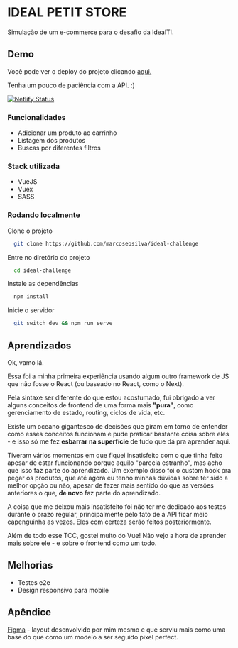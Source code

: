 
# IDEAL PETIT STORE

Simulação de um e-commerce para o desafio da IdealTI.


## Demo

Você pode ver o deploy do projeto clicando [aqui.](https://ideal-petit.netlify.app/)

Tenha um pouco de paciência com a API. :)

[![Netlify Status](https://api.netlify.com/api/v1/badges/a657e3cc-c01b-45a6-97c3-51b027b61e9f/deploy-status)](https://app.netlify.com/sites/ideal-petit/deploys)



### Funcionalidades

- Adicionar um produto ao carrinho
- Listagem dos produtos
- Buscas por diferentes filtros


### Stack utilizada

- VueJS
- Vuex
- SASS

### Rodando localmente

Clone o projeto

```bash
  git clone https://github.com/marcosebsilva/ideal-challenge
```

Entre no diretório do projeto

```bash
  cd ideal-challenge
```

Instale as dependências

```bash
  npm install
```

Inicie o servidor

```bash
  git switch dev && npm run serve
```


## Aprendizados

Ok, vamo lá.

Essa foi a minha primeira experiência usando algum outro framework de JS que não fosse o React (ou baseado no React, como o Next).


Pela sintaxe ser diferente do que estou acostumado, fui obrigado a ver alguns conceitos de frontend de uma forma mais **"pura"**, como gerenciamento de estado, routing, ciclos de vida, etc.

Existe um oceano gigantesco de decisões que giram em torno de entender como esses conceitos funcionam e pude praticar bastante coisa sobre eles - e isso só me fez **esbarrar na superfície** de tudo que dá pra aprender aqui.

Tiveram vários momentos em que fiquei insatisfeito com o que tinha feito apesar de estar funcionando porque aquilo "parecia estranho", mas acho que isso faz parte do aprendizado. Um exemplo disso foi o custom hook pra pegar os produtos, que até agora eu tenho minhas dúvidas sobre ter sido a melhor opção ou não, apesar de fazer mais sentido do que as versões anteriores o que, **de novo** faz parte do aprendizado.

A coisa que me deixou mais insatisfeito foi não ter me dedicado aos testes durante o prazo regular, principalmente pelo fato de a API ficar meio capenguinha as vezes. Eles com certeza serão feitos posteriormente.


Além de todo esse TCC, gostei muito do Vue! Não vejo a hora de aprender mais sobre ele - e sobre o frontend como um todo.


## Melhorias

- Testes e2e
- Design responsivo para mobile



## Apêndice

[Figma](https://www.figma.com/file/JtBFGHKjienZBtTfB5GU6I/ideal-challenge?node-id=48%3A143) - layout desenvolvido por mim mesmo e que serviu mais como uma base do que como um modelo a ser seguido pixel perfect.


